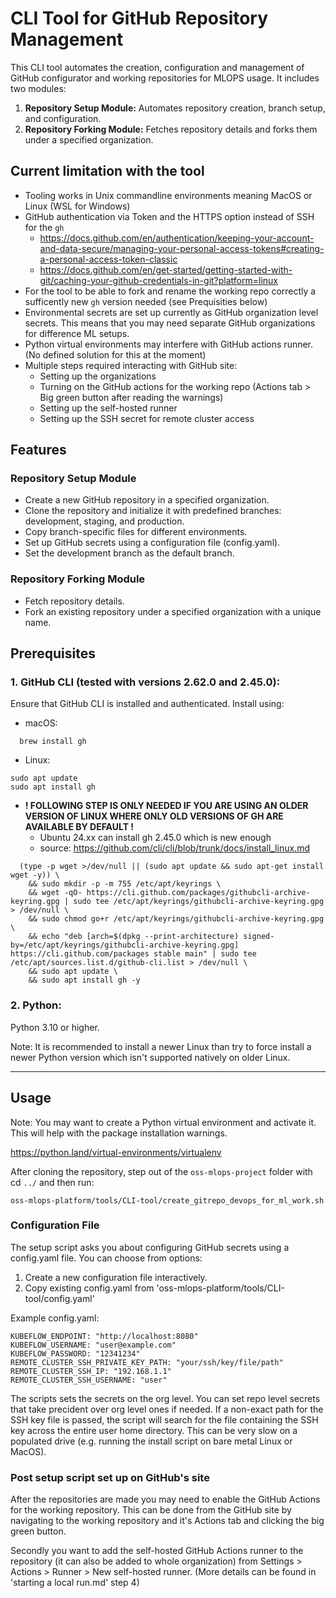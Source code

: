 # CLI Tool for GitHub Repository Management
This CLI tool automates the creation, configuration and management of GitHub configurator and working repositories for MLOPS usage. It includes two modules:

1. **Repository Setup Module:** Automates repository creation, branch setup, and configuration.
2. **Repository Forking Module:** Fetches repository details and forks them under a specified organization.

## Current limitation with the tool

- Tooling works in Unix commandline environments meaning MacOS or Linux (WSL for Windows)
- GitHub authentication via Token and the HTTPS option instead of SSH for the `gh`
	- https://docs.github.com/en/authentication/keeping-your-account-and-data-secure/managing-your-personal-access-tokens#creating-a-personal-access-token-classic
	- https://docs.github.com/en/get-started/getting-started-with-git/caching-your-github-credentials-in-git?platform=linux
- For the tool to be able to fork and rename the working repo correctly a sufficently new `gh` version needed (see Prequisities below)
- Environmental secrets are set up currently as GitHub organization level secrets. This means that you may need separate GitHub organizations for difference ML setups.
- Python virtual environments may interfere with GitHub actions runner. (No defined solution for this at the moment)
- Multiple steps required interacting with GitHub site:
    - Setting up the organizations
    - Turning on the GitHub actions for the working repo (Actions tab > Big green button after reading the warnings)
    - Setting up the self-hosted runner
    - Setting up the SSH secret for remote cluster access

## Features

### Repository Setup Module

- Create a new GitHub repository in a specified organization.
- Clone the repository and initialize it with predefined branches: development, staging, and production.
- Copy branch-specific files for different environments.
- Set up GitHub secrets using a configuration file (config.yaml).
- Set the development branch as the default branch.

### Repository Forking Module

- Fetch repository details.
- Fork an existing repository under a specified organization with a unique name.

## Prerequisites

### 1. GitHub CLI (tested with versions 2.62.0 and 2.45.0):

Ensure that GitHub CLI is installed and authenticated.
Install using:
- macOS:
```
  brew install gh
 ```
- Linux:
```
sudo apt update
sudo apt install gh
```
- **! FOLLOWING STEP IS ONLY NEEDED IF YOU ARE USING AN OLDER VERSION OF LINUX WHERE ONLY OLD VERSIONS OF GH ARE AVAILABLE BY DEFAULT !**
  - Ubuntu 24.xx can install gh 2.45.0 which is new enough
  - source: https://github.com/cli/cli/blob/trunk/docs/install_linux.md 	
```
  (type -p wget >/dev/null || (sudo apt update && sudo apt-get install wget -y)) \
	&& sudo mkdir -p -m 755 /etc/apt/keyrings \
	&& wget -qO- https://cli.github.com/packages/githubcli-archive-keyring.gpg | sudo tee /etc/apt/keyrings/githubcli-archive-keyring.gpg > /dev/null \
	&& sudo chmod go+r /etc/apt/keyrings/githubcli-archive-keyring.gpg \
	&& echo "deb [arch=$(dpkg --print-architecture) signed-by=/etc/apt/keyrings/githubcli-archive-keyring.gpg] https://cli.github.com/packages stable main" | sudo tee /etc/apt/sources.list.d/github-cli.list > /dev/null \
	&& sudo apt update \
	&& sudo apt install gh -y
```

### 2. Python:

Python 3.10 or higher.

Note: It is recommended to install a newer Linux than try to force install a newer Python version which isn't supported natively on older Linux.

-----

## Usage

Note: You may want to create a Python virtual environment and activate it. This will help with the package installation warnings.

https://python.land/virtual-environments/virtualenv

After cloning the repository, step out of the `oss-mlops-project` folder with cd `../` and then run:

```
oss-mlops-platform/tools/CLI-tool/create_gitrepo_devops_for_ml_work.sh
```

### Configuration File

The setup script asks you about configuring GitHub secrets using a config.yaml file. You can choose from options:

1. Create a new configuration file interactively.
2. Copy existing config.yaml from 'oss-mlops-platform/tools/CLI-tool/config.yaml'

Example config.yaml:
```
KUBEFLOW_ENDPOINT: "http://localhost:8080"
KUBEFLOW_USERNAME: "user@example.com"
KUBEFLOW_PASSWORD: "12341234"
REMOTE_CLUSTER_SSH_PRIVATE_KEY_PATH: "your/ssh/key/file/path"
REMOTE_CLUSTER_SSH_IP: "192.168.1.1"
REMOTE_CLUSTER_SSH_USERNAME: "user"
```

The scripts sets the secrets on the org level. You can set repo level secrets that take precident over org level ones if needed.
If a non-exact path for the SSH key file is passed, the script will search for the file containing the SSH key across the entire user home directory. This can be very slow on a populated drive (e.g. running the install script on bare metal Linux or MacOS).

### Post setup script set up on GitHub's site

After the repositories are made you may need to enable the GitHub Actions for the working repository.
This can be done from the GitHub site by navigating to the working repository and it's Actions tab and clicking the big green button.

Secondly you want to add the self-hosted GitHub Actions runner to the repository (it can also be added to whole organization) from Settings > Actions > Runner > New self-hosted runner. (More details can be found in 'starting a local run.md' step 4)
